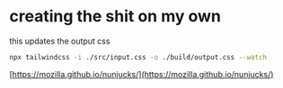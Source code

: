 # creating the shit on my own

this updates the output css

```sh
npx tailwindcss -i ./src/input.css -o ./build/output.css --watch
```

[https://mozilla.github.io/nunjucks/](https://mozilla.github.io/nunjucks/)